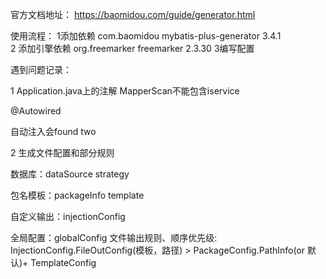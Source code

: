 官方文档地址： <https://baomidou.com/guide/generator.html>

使用流程：
1添加依赖
<dependency>
    <groupId>com.baomidou</groupId>
    <artifactId>mybatis-plus-generator</artifactId>
    <version>3.4.1</version>
</dependency>        
2 添加引擎依赖
<dependency>
    <groupId>org.freemarker</groupId>
    <artifactId>freemarker</artifactId>
    <version>2.3.30</version>
</dependency>
3编写配置


遇到问题记录：

1 Application.java上的注解 MapperScan不能包含iservice

@Autowired

自动注入会found two



2 生成文件配置和部分规则

数据库：dataSource strategy
<p>
包名模板：packageInfo template
<p>
自定义输出：injectionConfig
<p>
全局配置：globalConfig
文件输出规则、顺序优先级: InjectionConfig.FileOutConfig(模板，路径) > PackageConfig.PathInfo(or 默认)+ TemplateConfig
